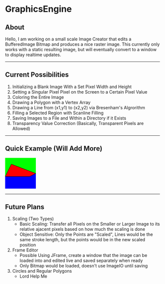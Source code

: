# GraphicsEngine

## About
Hello, I am working on a small scale Image Creator that edits a BufferedImage Bitmap and produces a nice raster image. This currently only works with a static resulting image, but will eventually convert to a window to display realtime updates.

---

## Current Possibilities
1. Initializing a Blank Image With a Set Pixel Width and Height
1. Setting a Singular Pixel Pixel on the Screen to a Certain Pixel Value
1. Coloring the Entire Image
1. Drawing a Polygon with a Vertex Array
1. Drawing a Line from (x1,y1) to (x2,y2) via Bresenham's Algrorithm
1. Filling a Selected Region with Scanline Filling
1. Saving Images to a File and Within a Directory if it Exists
1. Transparency Value Correction (Basically, Transparent Pixels are Allowed)

---

## Quick Example (Will Add More)

![Very Happy After This One Worked](/img/image.png "Showing Off Algorithms")

---

## Future Plans

1. Scaling (Two Types)
    - Basic Scaling: Transfer all Pixels on the Smaller or Larger Image to its relative ajacent pixels based on how much the scaling is done
    - Object Sensitive: Only the Points are "Scaled", Lines would be the same stroke length, but the points would be in the new scaled position
1. Frame Editor
    - Possible Using JFrame, create a window that the image can be loaded into and edited live and saved separately when ready
    - Only Bitmap would be loaded, doesn't use ImageIO until saving
1. Circles and Regular Polygons
    - Lord Help Me





